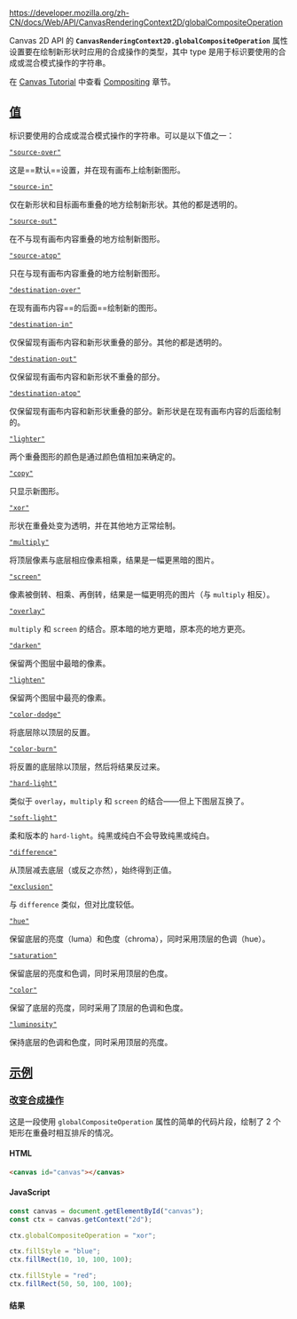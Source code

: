https://developer.mozilla.org/zh-CN/docs/Web/API/CanvasRenderingContext2D/globalCompositeOperation

Canvas 2D API 的 **`CanvasRenderingContext2D.globalCompositeOperation`** 属性设置要在绘制新形状时应用的合成操作的类型，其中 type 是用于标识要使用的合成或混合模式操作的字符串。

在 [Canvas Tutorial](https://developer.mozilla.org/zh-CN/docs/Web/API/Canvas_API/Tutorial) 中查看 [Compositing](https://developer.mozilla.org/zh-CN/docs/Web/API/Canvas_API/Tutorial/Compositing) 章节。

## [值](https://developer.mozilla.org/zh-CN/docs/Web/API/CanvasRenderingContext2D/globalCompositeOperation#%E5%80%BC)

标识要使用的合成或混合模式操作的字符串。可以是以下值之一：

[`"source-over"`](https://developer.mozilla.org/zh-CN/docs/Web/API/CanvasRenderingContext2D/globalCompositeOperation#source-over)

这是==默认==设置，并在现有画布上绘制新图形。

[`"source-in"`](https://developer.mozilla.org/zh-CN/docs/Web/API/CanvasRenderingContext2D/globalCompositeOperation#source-in)

仅在新形状和目标画布重叠的地方绘制新形状。其他的都是透明的。

[`"source-out"`](https://developer.mozilla.org/zh-CN/docs/Web/API/CanvasRenderingContext2D/globalCompositeOperation#source-out)

在不与现有画布内容重叠的地方绘制新图形。

[`"source-atop"`](https://developer.mozilla.org/zh-CN/docs/Web/API/CanvasRenderingContext2D/globalCompositeOperation#source-atop)

只在与现有画布内容重叠的地方绘制新图形。

[`"destination-over"`](https://developer.mozilla.org/zh-CN/docs/Web/API/CanvasRenderingContext2D/globalCompositeOperation#destination-over)

在现有画布内容==的后面==绘制新的图形。

[`"destination-in"`](https://developer.mozilla.org/zh-CN/docs/Web/API/CanvasRenderingContext2D/globalCompositeOperation#destination-in)

仅保留现有画布内容和新形状重叠的部分。其他的都是透明的。

[`"destination-out"`](https://developer.mozilla.org/zh-CN/docs/Web/API/CanvasRenderingContext2D/globalCompositeOperation#destination-out)

仅保留现有画布内容和新形状不重叠的部分。

[`"destination-atop"`](https://developer.mozilla.org/zh-CN/docs/Web/API/CanvasRenderingContext2D/globalCompositeOperation#destination-atop)

仅保留现有画布内容和新形状重叠的部分。新形状是在现有画布内容的后面绘制的。

[`"lighter"`](https://developer.mozilla.org/zh-CN/docs/Web/API/CanvasRenderingContext2D/globalCompositeOperation#lighter)

两个重叠图形的颜色是通过颜色值相加来确定的。

[`"copy"`](https://developer.mozilla.org/zh-CN/docs/Web/API/CanvasRenderingContext2D/globalCompositeOperation#copy)

只显示新图形。

[`"xor"`](https://developer.mozilla.org/zh-CN/docs/Web/API/CanvasRenderingContext2D/globalCompositeOperation#xor)

形状在重叠处变为透明，并在其他地方正常绘制。

[`"multiply"`](https://developer.mozilla.org/zh-CN/docs/Web/API/CanvasRenderingContext2D/globalCompositeOperation#multiply)

将顶层像素与底层相应像素相乘，结果是一幅更黑暗的图片。

[`"screen"`](https://developer.mozilla.org/zh-CN/docs/Web/API/CanvasRenderingContext2D/globalCompositeOperation#screen)

像素被倒转、相乘、再倒转，结果是一幅更明亮的图片（与 `multiply` 相反）。

[`"overlay"`](https://developer.mozilla.org/zh-CN/docs/Web/API/CanvasRenderingContext2D/globalCompositeOperation#overlay)

`multiply` 和 `screen` 的结合。原本暗的地方更暗，原本亮的地方更亮。

[`"darken"`](https://developer.mozilla.org/zh-CN/docs/Web/API/CanvasRenderingContext2D/globalCompositeOperation#darken)

保留两个图层中最暗的像素。

[`"lighten"`](https://developer.mozilla.org/zh-CN/docs/Web/API/CanvasRenderingContext2D/globalCompositeOperation#lighten)

保留两个图层中最亮的像素。

[`"color-dodge"`](https://developer.mozilla.org/zh-CN/docs/Web/API/CanvasRenderingContext2D/globalCompositeOperation#color-dodge)

将底层除以顶层的反置。

[`"color-burn"`](https://developer.mozilla.org/zh-CN/docs/Web/API/CanvasRenderingContext2D/globalCompositeOperation#color-burn)

将反置的底层除以顶层，然后将结果反过来。

[`"hard-light"`](https://developer.mozilla.org/zh-CN/docs/Web/API/CanvasRenderingContext2D/globalCompositeOperation#hard-light)

类似于 `overlay`，`multiply` 和 `screen` 的结合——但上下图层互换了。

[`"soft-light"`](https://developer.mozilla.org/zh-CN/docs/Web/API/CanvasRenderingContext2D/globalCompositeOperation#soft-light)

柔和版本的 `hard-light`。纯黑或纯白不会导致纯黑或纯白。

[`"difference"`](https://developer.mozilla.org/zh-CN/docs/Web/API/CanvasRenderingContext2D/globalCompositeOperation#difference)

从顶层减去底层（或反之亦然），始终得到正值。

[`"exclusion"`](https://developer.mozilla.org/zh-CN/docs/Web/API/CanvasRenderingContext2D/globalCompositeOperation#exclusion)

与 `difference` 类似，但对比度较低。

[`"hue"`](https://developer.mozilla.org/zh-CN/docs/Web/API/CanvasRenderingContext2D/globalCompositeOperation#hue)

保留底层的亮度（luma）和色度（chroma），同时采用顶层的色调（hue）。

[`"saturation"`](https://developer.mozilla.org/zh-CN/docs/Web/API/CanvasRenderingContext2D/globalCompositeOperation#saturation)

保留底层的亮度和色调，同时采用顶层的色度。

[`"color"`](https://developer.mozilla.org/zh-CN/docs/Web/API/CanvasRenderingContext2D/globalCompositeOperation#color)

保留了底层的亮度，同时采用了顶层的色调和色度。

[`"luminosity"`](https://developer.mozilla.org/zh-CN/docs/Web/API/CanvasRenderingContext2D/globalCompositeOperation#luminosity)

保持底层的色调和色度，同时采用顶层的亮度。

## [示例](https://developer.mozilla.org/zh-CN/docs/Web/API/CanvasRenderingContext2D/globalCompositeOperation#%E7%A4%BA%E4%BE%8B)

### [改变合成操作](https://developer.mozilla.org/zh-CN/docs/Web/API/CanvasRenderingContext2D/globalCompositeOperation#%E6%94%B9%E5%8F%98%E5%90%88%E6%88%90%E6%93%8D%E4%BD%9C)

这是一段使用 `globalCompositeOperation` 属性的简单的代码片段，绘制了 2 个矩形在重叠时相互排斥的情况。

#### HTML

```html
<canvas id="canvas"></canvas>
```

#### JavaScript

```js
const canvas = document.getElementById("canvas");
const ctx = canvas.getContext("2d");

ctx.globalCompositeOperation = "xor";

ctx.fillStyle = "blue";
ctx.fillRect(10, 10, 100, 100);

ctx.fillStyle = "red";
ctx.fillRect(50, 50, 100, 100);
```

#### 结果